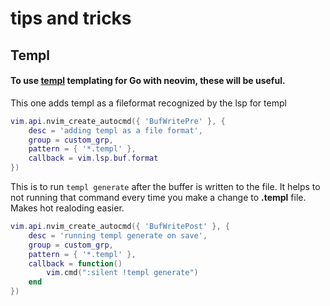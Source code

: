 # tips and tricks

## Templ

#### To use [templ](https://templ.guide/) templating for Go with neovim, these will be useful.

This one adds templ as a fileformat recognized by the lsp for templ
```lua
vim.api.nvim_create_autocmd({ 'BufWritePre' }, {
    desc = 'adding templ as a file format',
    group = custom_grp,
    pattern = { '*.templ' },
    callback = vim.lsp.buf.format
})
```

This is to run `templ generate` after the buffer is written to the file. It helps to not
running that command every time you make a change to __.templ__ file. Makes hot realoding easier.
```lua
vim.api.nvim_create_autocmd({ 'BufWritePost' }, {
    desc = 'running templ generate on save',
    group = custom_grp,
    pattern = { '*.templ' },
    callback = function()
        vim.cmd(":silent !templ generate")
    end
})
```
